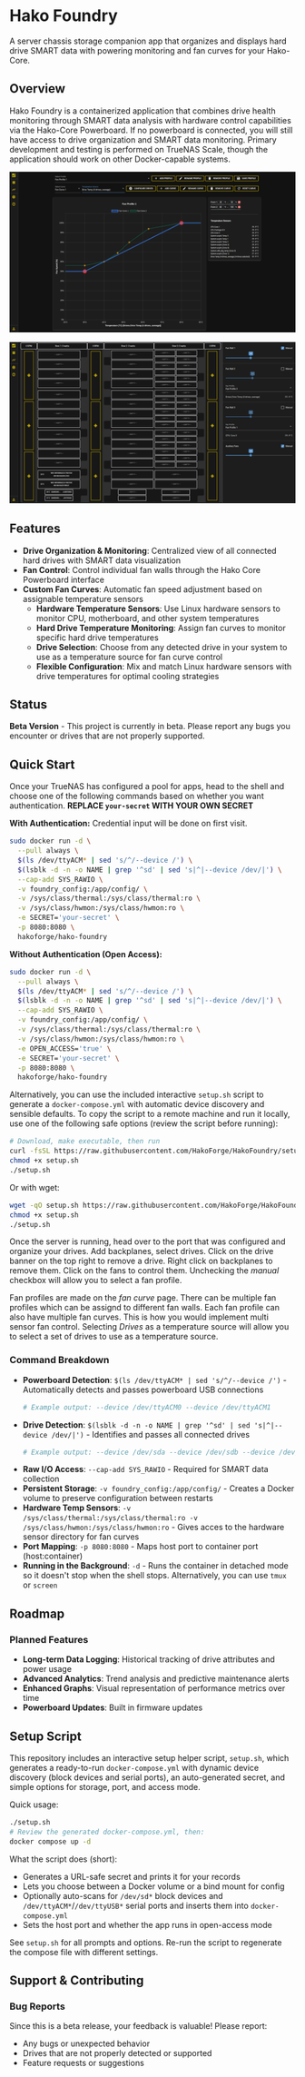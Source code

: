 # Hako Foundry

A server chassis storage companion app that organizes and displays hard drive SMART data with powering monitoring and fan curves for your Hako-Core.

## Overview

Hako Foundry is a containerized application that combines drive health monitoring through SMART data analysis with hardware control capabilities via the Hako-Core Powerboard. If no powerboard is connected, you will still have access to drive organization and SMART data monitoring. Primary development and testing is performed on TrueNAS Scale, though the application should work on other Docker-capable systems.

![Hako Foundry Demo 1](res/demo/demo1.png)

![Hako Foundry Demo 2](res/demo/demo2.png)

## Features

- **Drive Organization & Monitoring**: Centralized view of all connected hard drives with SMART data visualization
- **Fan Control**: Control individual fan walls through the Hako Core Powerboard interface
- **Custom Fan Curves**: Automatic fan speed adjustment based on assignable temperature sensors
  - **Hardware Temperature Sensors**: Use Linux hardware sensors to monitor CPU, motherboard, and other system temperatures
  - **Hard Drive Temperature Monitoring**: Assign fan curves to monitor specific hard drive temperatures
  - **Drive Selection**: Choose from any detected drive in your system to use as a temperature source for fan curve control
  - **Flexible Configuration**: Mix and match Linux hardware sensors with drive temperatures for optimal cooling strategies

## Status

**Beta Version** - This project is currently in beta. Please report any bugs you encounter or drives that are not properly supported.

## Quick Start

Once your TrueNAS has configured a pool for apps, head to the shell and choose one of the following commands based on whether you want authentication. **REPLACE `your-secret` WITH YOUR OWN SECRET**

**With Authentication:**
Credential input will be done on first visit.
```bash
sudo docker run -d \
  --pull always \
  $(ls /dev/ttyACM* | sed 's/^/--device /') \
  $(lsblk -d -n -o NAME | grep '^sd' | sed 's|^|--device /dev/|') \
  --cap-add SYS_RAWIO \
  -v foundry_config:/app/config/ \
  -v /sys/class/thermal:/sys/class/thermal:ro \
  -v /sys/class/hwmon:/sys/class/hwmon:ro \
  -e SECRET='your-secret' \
  -p 8080:8080 \
  hakoforge/hako-foundry
```

**Without Authentication (Open Access):**
```bash
sudo docker run -d \
  --pull always \
  $(ls /dev/ttyACM* | sed 's/^/--device /') \
  $(lsblk -d -n -o NAME | grep '^sd' | sed 's|^|--device /dev/|') \
  --cap-add SYS_RAWIO \
  -v foundry_config:/app/config/ \
  -v /sys/class/thermal:/sys/class/thermal:ro \
  -v /sys/class/hwmon:/sys/class/hwmon:ro \
  -e OPEN_ACCESS='true' \
  -e SECRET='your-secret' \
  -p 8080:8080 \
  hakoforge/hako-foundry
```

Alternatively, you can use the included interactive `setup.sh` script to generate a `docker-compose.yml` with automatic device discovery and sensible defaults. To copy the script to a remote machine and run it locally, use one of the following safe options (review the script before running):

```bash
# Download, make executable, then run
curl -fsSL https://raw.githubusercontent.com/HakoForge/HakoFoundry/setup.sh -o setup.sh
chmod +x setup.sh
./setup.sh
```

Or with wget:

```bash
wget -qO setup.sh https://raw.githubusercontent.com/HakoForge/HakoFoundry/setup.sh
chmod +x setup.sh
./setup.sh
```

Once the server is running, head over to the port that was configured and organize your drives.
Add backplanes, select drives. Click on the drive banner on the top right to remove a drive. Right click on backplanes to remove them. Click on the fans to control them. Unchecking the *manual* checkbox will allow you to select a fan profile.

Fan profiles are made on the *fan curve* page. There can be multiple fan profiles which can be assignd to different fan walls. Each fan profile can also have multiple fan curves. This is how you would implement multi sensor fan control. Selecting *Drives* as a temperature source will allow you to select a set of drives to use as a temperature source.

### Command Breakdown

- **Powerboard Detection**: `$(ls /dev/ttyACM* | sed 's/^/--device /')` - Automatically detects and passes powerboard USB connections
  ```bash
  # Example output: --device /dev/ttyACM0 --device /dev/ttyACM1
  ```
- **Drive Detection**: `$(lsblk -d -n -o NAME | grep '^sd' | sed 's|^|--device /dev/|')` - Identifies and passes all connected drives
  ```bash
  # Example output: --device /dev/sda --device /dev/sdb --device /dev/sdc --device /dev/sdd
  ```
- **Raw I/O Access**: `--cap-add SYS_RAWIO` - Required for SMART data collection
- **Persistent Storage**: `-v foundry_config:/app/config/` - Creates a Docker volume to preserve configuration between restarts
- **Hardware Temp Sensors**: `-v /sys/class/thermal:/sys/class/thermal:ro -v /sys/class/hwmon:/sys/class/hwmon:ro`  - Gives acces to the hardware sensor directory for fan curves
- **Port Mapping**: `-p 8080:8080` - Maps host port to container port (host:container)
- **Running in the Background**: `-d` - Runs the container in detached mode so it doesn't stop when the shell stops. Alternatively, you can use `tmux` or `screen`

## Roadmap

### Planned Features

- **Long-term Data Logging**: Historical tracking of drive attributes and power usage
- **Advanced Analytics**: Trend analysis and predictive maintenance alerts
- **Enhanced Graphs**: Visual representation of performance metrics over time
- **Powerboard Updates**: Built in firmware updates

## Setup Script

This repository includes an interactive setup helper script, `setup.sh`, which generates a ready-to-run `docker-compose.yml` with dynamic device discovery (block devices and serial ports), an auto-generated secret, and simple options for storage, port, and access mode.

Quick usage:

```bash
./setup.sh
# Review the generated docker-compose.yml, then:
docker compose up -d
```

What the script does (short):
- Generates a URL-safe secret and prints it for your records
- Lets you choose between a Docker volume or a bind mount for config
- Optionally auto-scans for `/dev/sd*` block devices and `/dev/ttyACM*`/`/dev/ttyUSB*` serial ports and inserts them into `docker-compose.yml`
- Sets the host port and whether the app runs in open-access mode

See `setup.sh` for all prompts and options. Re-run the script to regenerate the compose file with different settings.

## Support & Contributing

### Bug Reports

Since this is a beta release, your feedback is valuable! Please report:
- Any bugs or unexpected behavior
- Drives that are not properly detected or supported
- Feature requests or suggestions
